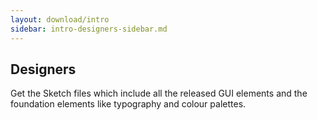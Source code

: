 ```yaml
---
layout: download/intro
sidebar: intro-designers-sidebar.md
---
```


## Designers

Get the Sketch files which include all the released GUI elements and the foundation elements like typography and colour palettes.
